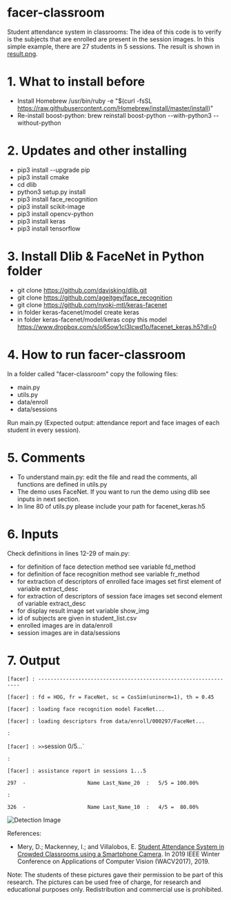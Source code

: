 # facer-classroom
Student attendance system in classrooms: The idea of this code is to verify is the subjects that are enrolled are present in the session images. In this simple example, there are 27 students in 5 sessions. The result is shown in [result.png](https://github.com/domingomery/facer-classroom/blob/master/result.png).

# 1. What to install before
- Install Homebrew
/usr/bin/ruby -e "$(curl -fsSL https://raw.githubusercontent.com/Homebrew/install/master/install)"
- Re-install boost-python:
brew reinstall boost-python --with-python3 --without-python

# 2. Updates and other installing
- pip3 install --upgrade pip
- pip3 install cmake
- cd dlib
- python3 setup.py install
- pip3 install face_recognition
- pip3 install scikit-image
- pip3 install opencv-python
- pip3 install keras
- pip3 install tensorflow

# 3. Install Dlib & FaceNet in Python folder

- git clone https://github.com/davisking/dlib.git
- git clone https://github.com/ageitgey/face_recognition
- git clone https://github.com/nyoki-mtl/keras-facenet
- in folder keras-facenet/model create keras
- in folder keras-facenet/model/keras copy this model
https://www.dropbox.com/s/o65ow1cl3lcwd1o/facenet_keras.h5?dl=0

# 4. How to run facer-classroom

In a folder called "facer-classroom" copy the following files:
- main.py
- utils.py
- data/enroll
- data/sessions

Run main.py (Expected output: attendance report and face images of each student in every session).

# 5. Comments

- To understand main.py: edit the file and read the comments, all functions are defined in utils.py
- The demo uses FaceNet. If you want to run the demo using dlib see inputs in next section.
- In line 80 of utils.py please include your path for facenet_keras.h5

# 6. Inputs
Check definitions in lines 12-29 of main.py:
- for definition of face detection method see variable fd_method
- for definition of face recognition method see variable fr_method
- for extraction of descriptors of enrolled face images set first element of variable extract_desc
- for extraction of descriptors of session face images set second element of variable extract_desc
- for display result image set variable show_img
- id of subjects are given in student_list.csv
- enrolled images are in data/enroll
- session images are in data/sessions

# 7. Output

`[facer] : ----------------------------------------------------------------`

`[facer] : fd = HOG, fr = FaceNet, sc = CosSim(uninorm=1), th = 0.45`

`[facer] : loading face recognition model FaceNet...`

`[facer] : loading descriptors from data/enroll/000297/FaceNet...`

`:`

`[facer] : >>`session 0/5...`

`:`

`[facer] : assistance report in sessions 1...5`

`297  -                    Name Last_Name_20  :   5/5 = 100.00%`

`:`

`326  -                    Name Last_Name_10  :   4/5 =  80.00%`


![Detection Image](https://github.com/domingomery/facer-classroom/blob/master/result.png)

References:
- Mery, D.; Mackenney, I.; and Villalobos, E. [Student Attendance System in Crowded Classrooms using a Smartphone Camera](http://dmery.sitios.ing.uc.cl/Prints/Conferences/International/2019-WACV.pdf). In 2019 IEEE Winter Conference on Applications of Computer Vision (WACV2017), 2019.

Note: 
The students of these pictures gave their permission to be part of this research. The pictures can be used free of charge, for research and educational purposes only. Redistribution and commercial use is prohibited.




